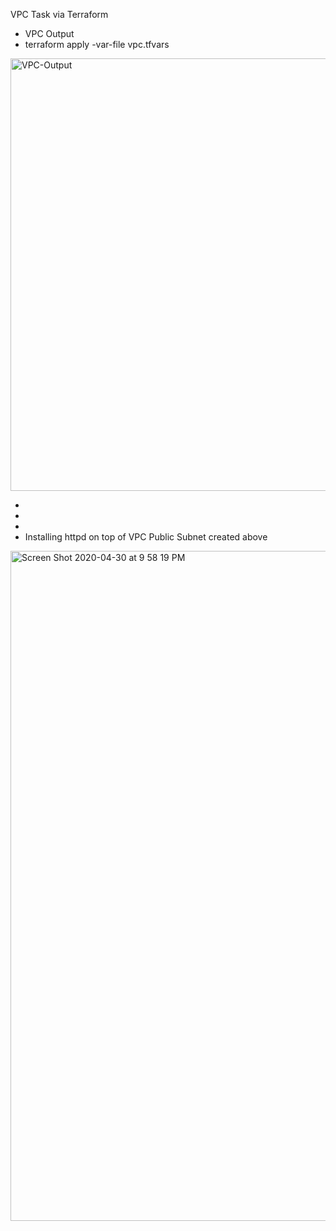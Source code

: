 VPC Task via Terraform


* VPC Output
* terraform apply -var-file vpc.tfvars

<img width="692" alt="VPC-Output" src="https://user-images.githubusercontent.com/63379120/80778046-b766a200-8b2c-11ea-8a3c-4c732d9f8cbd.png">

*
*
*
* Installing httpd on top of VPC Public Subnet created above




<img width="1072" alt="Screen Shot 2020-04-30 at 9 58 19 PM" src="https://user-images.githubusercontent.com/63379120/80778372-d285e180-8b2d-11ea-9b51-21fee15e707a.png">
